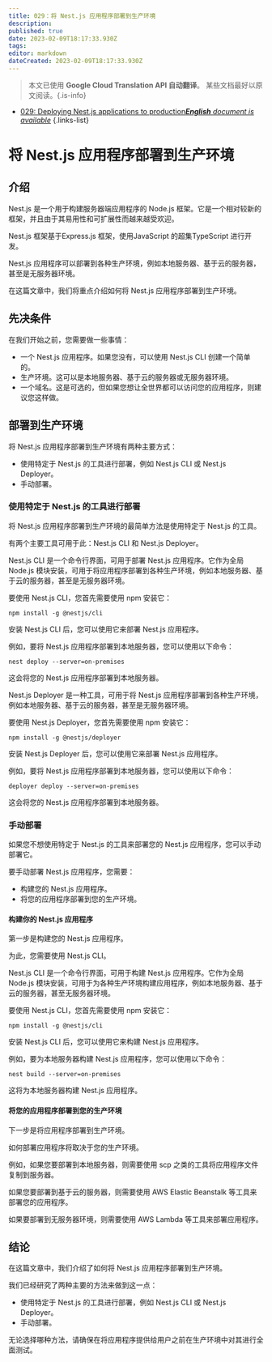 ```yaml
---
title: 029：将 Nest.js 应用程序部署到生产环境
description: 
published: true
date: 2023-02-09T18:17:33.930Z
tags: 
editor: markdown
dateCreated: 2023-02-09T18:17:33.930Z
---
```


> 本文已使用 **Google Cloud Translation API 自动翻译**。
某些文档最好以原文阅读。{.is-info}



- [029: Deploying Nest.js applications to production***English** document is available*](/en/Knowledge-base/Nest-js/Learning/029-deploying-nest-js-applications-to-production)
{.links-list}


# 将 Nest.js 应用程序部署到生产环境

## 介绍

Nest.js 是一个用于构建服务器端应用程序的 Node.js 框架。它是一个相对较新的框架，并且由于其易用性和可扩展性而越来越受欢迎。

Nest.js 框架基于Express.js 框架，使用JavaScript 的超集TypeScript 进行开发。

Nest.js 应用程序可以部署到各种生产环境，例如本地服务器、基于云的服务器，甚至是无服务器环境。

在这篇文章中，我们将重点介绍如何将 Nest.js 应用程序部署到生产环境。

## 先决条件

在我们开始之前，您需要做一些事情：

- 一个 Nest.js 应用程序。如果您没有，可以使用 Nest.js CLI 创建一个简单的。
- 生产环境。这可以是本地服务器、基于云的服务器或无服务器环境。
- 一个域名。这是可选的，但如果您想让全世界都可以访问您的应用程序，则建议您这样做。

## 部署到生产环境

将 Nest.js 应用程序部署到生产环境有两种主要方式：

- 使用特定于 Nest.js 的工具进行部署，例如 Nest.js CLI 或 Nest.js Deployer。
- 手动部署。

### 使用特定于 Nest.js 的工具进行部署

将 Nest.js 应用程序部署到生产环境的最简单方法是使用特定于 Nest.js 的工具。

有两个主要工具可用于此：Nest.js CLI 和 Nest.js Deployer。

Nest.js CLI 是一个命令行界面，可用于部署 Nest.js 应用程序。它作为全局 Node.js 模块安装，可用于将应用程序部署到各种生产环境，例如本地服务器、基于云的服务器，甚至是无服务器环境。

要使用 Nest.js CLI，您首先需要使用 npm 安装它：

```
npm install -g @nestjs/cli
```

安装 Nest.js CLI 后，您可以使用它来部署 Nest.js 应用程序。

例如，要将 Nest.js 应用程序部署到本地服务器，您可以使用以下命令：

```
nest deploy --server=on-premises
```

这会将您的 Nest.js 应用程序部署到本地服务器。

Nest.js Deployer 是一种工具，可用于将 Nest.js 应用程序部署到各种生产环境，例如本地服务器、基于云的服务器，甚至是无服务器环境。

要使用 Nest.js Deployer，您首先需要使用 npm 安装它：

```
npm install -g @nestjs/deployer
```

安装 Nest.js Deployer 后，您可以使用它来部署 Nest.js 应用程序。

例如，要将 Nest.js 应用程序部署到本地服务器，您可以使用以下命令：

```
deployer deploy --server=on-premises
```

这会将您的 Nest.js 应用程序部署到本地服务器。

### 手动部署

如果您不想使用特定于 Nest.js 的工具来部署您的 Nest.js 应用程序，您可以手动部署它。

要手动部署 Nest.js 应用程序，您需要：

- 构建您的 Nest.js 应用程序。
- 将您的应用程序部署到您的生产环境。

#### 构建你的 Nest.js 应用程序

第一步是构建您的 Nest.js 应用程序。

为此，您需要使用 Nest.js CLI。

Nest.js CLI 是一个命令行界面，可用于构建 Nest.js 应用程序。它作为全局 Node.js 模块安装，可用于为各种生产环境构建应用程序，例如本地服务器、基于云的服务器，甚至无服务器环境。

要使用 Nest.js CLI，您首先需要使用 npm 安装它：

```
npm install -g @nestjs/cli
```

安装 Nest.js CLI 后，您可以使用它来构建 Nest.js 应用程序。

例如，要为本地服务器构建 Nest.js 应用程序，您可以使用以下命令：

```
nest build --server=on-premises
```

这将为本地服务器构建 Nest.js 应用程序。

#### 将您的应用程序部署到您的生产环境

下一步是将应用程序部署到生产环境。

如何部署应用程序将取决于您的生产环境。

例如，如果您要部署到本地服务器，则需要使用 scp 之类的工具将应用程序文件复制到服务器。

如果您要部署到基于云的服务器，则需要使用 AWS Elastic Beanstalk 等工具来部署您的应用程序。

如果要部署到无服务器环境，则需要使用 AWS Lambda 等工具来部署应用程序。

## 结论

在这篇文章中，我们介绍了如何将 Nest.js 应用程序部署到生产环境。

我们已经研究了两种主要的方法来做到这一点：

- 使用特定于 Nest.js 的工具进行部署，例如 Nest.js CLI 或 Nest.js Deployer。
- 手动部署。

无论选择哪种方法，请确保在将应用程序提供给用户之前在生产环境中对其进行全面测试。